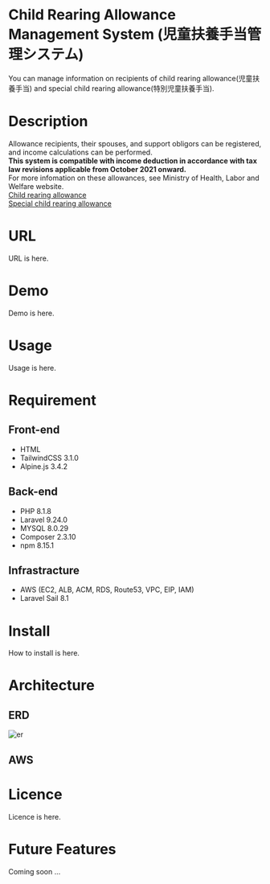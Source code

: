 # Child Rearing Allowance Management System (児童扶養手当管理システム)
You can manage information on recipients of child rearing allowance(児童扶養手当) and special child rearing allowance(特別児童扶養手当).  

# Description
Allowance recipients, their spouses, and support obligors can be registered, and income calculations can be performed.  
**This system is compatible with income deduction in accordance with tax law revisions applicable from October 2021 onward.**  
For more infomation on these allowances, see Ministry of Health, Labor and Welfare website.  
[Child rearing allowance](https://www.mhlw.go.jp/bunya/kodomo/osirase/100526-1.html)  
[Special child rearing allowance](https://www.mhlw.go.jp/bunya/shougaihoken/jidou/huyou.html) 

# URL
URL is here.

# Demo
Demo is here.

# Usage
Usage is here.

# Requirement
## Front-end
- HTML
- TailwindCSS 3.1.0
- Alpine.js 3.4.2

## Back-end
- PHP 8.1.8
- Laravel 9.24.0
- MYSQL 8.0.29
- Composer 2.3.10
- npm 8.15.1 

## Infrastracture
- AWS (EC2, ALB, ACM, RDS, Route53, VPC, EIP, IAM)
- Laravel Sail 8.1

# Install
How to install is here.

# Architecture
## ERD
![er](https://user-images.githubusercontent.com/101188604/184527258-586dc908-7866-4305-a267-a7090ce3ad15.png)

## AWS

# Licence
Licence is here.

# Future Features
Coming soon ...